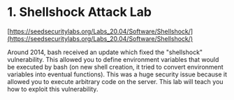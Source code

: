 # 1. Shellshock Attack Lab

[https://seedsecuritylabs.org/Labs_20.04/Software/Shellshock/](https://seedsecuritylabs.org/Labs_20.04/Software/Shellshock/)

Around 2014, bash received an update which fixed the "shellshock" vulnerability. This allowed you to define environment variables that would be executed by bash (on new shell creation, it tried to convert environment variables into eventual functions). This was a huge security issue because it allowed you to execute arbitrary code on the server. This lab will teach you how to exploit this vulnerability.
